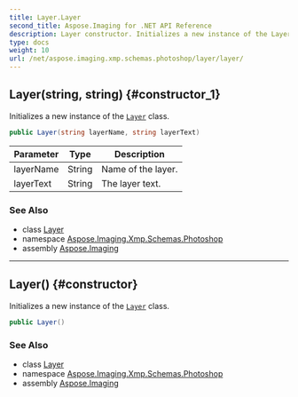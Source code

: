 ```yaml
---
title: Layer.Layer
second_title: Aspose.Imaging for .NET API Reference
description: Layer constructor. Initializes a new instance of the Layer class
type: docs
weight: 10
url: /net/aspose.imaging.xmp.schemas.photoshop/layer/layer/
---
```

## Layer(string, string) {#constructor_1}

Initializes a new instance of the [`Layer`](../) class.

```csharp
public Layer(string layerName, string layerText)
```

| Parameter | Type | Description |
| --- | --- | --- |
| layerName | String | Name of the layer. |
| layerText | String | The layer text. |

### See Also

* class [Layer](../)
* namespace [Aspose.Imaging.Xmp.Schemas.Photoshop](../../layer/)
* assembly [Aspose.Imaging](../../../)

---

## Layer() {#constructor}

Initializes a new instance of the [`Layer`](../) class.

```csharp
public Layer()
```

### See Also

* class [Layer](../)
* namespace [Aspose.Imaging.Xmp.Schemas.Photoshop](../../layer/)
* assembly [Aspose.Imaging](../../../)


